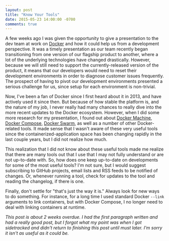 ```yaml
---
layout: post
title: "Know Your Tools"
date: 2015-05-23 14:00:00 -0700
comments: true
---
```

A few weeks ago I was given the opportunity to give a presentation to the dev
team at work on [Docker](http://www.docker.com) and how it could help us from
a development perspective. It was a timely presentation as our team recently
began transitioning from one version of our flagship product to another, where a
lot of the underlying technologies have changed drastically. However, because we
will still need to support the currently-released version of the product, it
means that our developers would need to reset their development environments
in order to diagnose customer issues frequently. The prospect of having to pivot
our development environments presented a serious challenge for us, since setup
for each environment is non-trivial.

Now, I've been a fan of Docker since I first heard about it in 2013, and have
actively used it since then. But because of how stable the platform is, and the
nature of my job, I never really had many chances to really dive into the more
recent updates to the Docker ecosystem. However, when I did some more research
for my presentation, I found out about
[Docker Machine](https://docs.docker.com/machine/),
[Docker Compose](https://docs.docker.com/compose/),
[Docker Swarm](https://docs.docker.com/swarm/), as well as a number of other
Docker-related tools. It made sense that I wasn't aware of these very useful
tools since the containerized-application space has been changing rapidly in the
last couple years, but I did not realize how much.

This realization that I did not know about these useful tools made me realize
that there are many tools out that I use that I may not fully understand or
are not up-to-date with. So, how does one keep up-to-date on developments for
some of the most useful tools? I'm not sure, but I would suggest subscribing to
GitHub projects, email lists and RSS feeds to be notified of changes. Or,
whenever running a tool, check for updates to the tool and reading the changelog,
if there is one.

Finally, don't settle for "that's just the way it is." Always look for new ways
to do something. For instance, for a long time I used standard Docker `--link`
arguments to link containers, but with Docker Compose, I no longer need to deal
with linking containers at runtime.

_This post is about 2 weeks overdue. I had the first paragraph written and had
a really good post, but I forgot what my point was when I got sidetracked and
didn't return to finishing this post until must later. I'm sorry it isn't as
useful as it could be._
